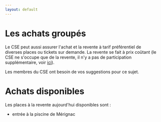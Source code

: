 ```yaml
---
layout: default
---
```


# Les achats groupés

Le CSE peut aussi assurer l'achat et la revente à tarif préférentiel de diverses places ou tickets sur demande. La revente se fait à prix coûtant (le CSE ne s'occupe que de la revente, il n'y a pas de participation supplémentaire, voir [ici](./budget.html)).

Les membres du CSE ont besoin de vos suggestions pour ce sujet.

# Achats disponibles

Les places à la revente aujourd'hui disponibles sont :
- entrée à la piscine de Mérignac
